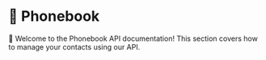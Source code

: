 # 📓 Phonebook

👋 Welcome to the Phonebook API documentation! This section covers how to manage your contacts using our API.